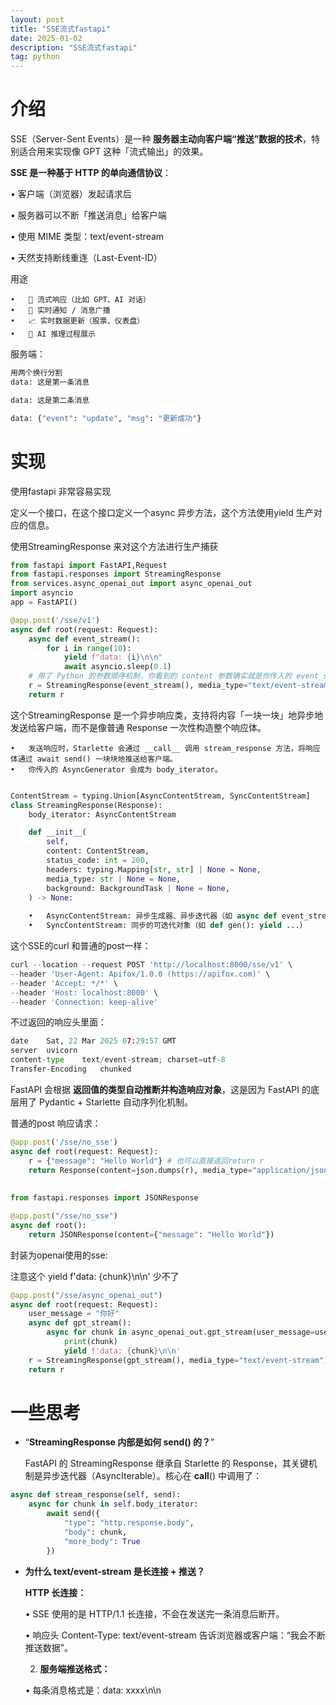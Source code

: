 ```yaml
---
layout: post
title: "SSE流式fastapi"
date: 2025-01-02
description: "SSE流式fastapi"
tag: python
---   
```


# 介绍

SSE（Server-Sent Events）是一种 **服务器主动向客户端“推送”数据的技术**，特别适合用来实现像 GPT 这种「流式输出」的效果。

**SSE 是一种基于 HTTP 的单向通信协议**：

•	客户端（浏览器）发起请求后

•	服务器可以不断「推送消息」给客户端

•	使用 MIME 类型：text/event-stream

•	天然支持断线重连（Last-Event-ID）

用途

```
•	🌊 流式响应（比如 GPT、AI 对话）
•	📢 实时通知 / 消息广播
•	📈 实时数据更新（股票、仪表盘）
•	🧠 AI 推理过程展示
```

服务端：

```python
用两个换行分割
data: 这是第一条消息

data: 这是第二条消息

data: {"event": "update", "msg": "更新成功"}
```

# 实现

使用fastapi 非常容易实现

定义一个接口，在这个接口定义一个async 异步方法，这个方法使用yield 生产对应的信息。

使用StreamingResponse 来对这个方法进行生产捕获

```python
from fastapi import FastAPI,Request
from fastapi.responses import StreamingResponse
from services.async_openai_out import async_openai_out
import asyncio
app = FastAPI()

@app.post('/sse/v1')
async def root(request: Request):
    async def event_stream():
        for i in range(10):
            yield f"data: {i}\n\n"
            await asyncio.sleep(0.1)
    # 用了 Python 的参数顺序机制，你看到的 content 参数确实就是你传入的 event_stream()。
    r = StreamingResponse(event_stream(), media_type="text/event-stream")
    return r
```

这个StreamingResponse 是一个异步响应类，支持将内容「一块一块」地异步地发送给客户端，而不是像普通 Response 一次性构造整个响应体。

```
•	发送响应时，Starlette 会通过 __call__ 调用 stream_response 方法，将响应体通过 await send() 一块块地推送给客户端。
•	你传入的 AsyncGenerator 会成为 body_iterator。

```

```python

ContentStream = typing.Union[AsyncContentStream, SyncContentStream]
class StreamingResponse(Response):
    body_iterator: AsyncContentStream

    def __init__(
        self,
        content: ContentStream,
        status_code: int = 200,
        headers: typing.Mapping[str, str] | None = None,
        media_type: str | None = None,
        background: BackgroundTask | None = None,
    ) -> None:
 
 	•	AsyncContentStream: 异步生成器、异步迭代器（如 async def event_stream(): yield ...）
	•	SyncContentStream: 同步的可迭代对象（如 def gen(): yield ...）
```

这个SSE的curl 和普通的post一样：

```python
curl --location --request POST 'http://localhost:8000/sse/v1' \
--header 'User-Agent: Apifox/1.0.0 (https://apifox.com)' \
--header 'Accept: */*' \
--header 'Host: localhost:8000' \
--header 'Connection: keep-alive'
```

不过返回的响应头里面：

```python
date	Sat, 22 Mar 2025 07:29:57 GMT
server	uvicorn
content-type	text/event-stream; charset=utf-8
Transfer-Encoding	chunked
```

FastAPI 会根据 **返回值的类型自动推断并构造响应对象**，这是因为 FastAPI 的底层用了 Pydantic + Starlette 自动序列化机制。

普通的post 响应请求：

```python
@app.post('/sse/no_sse')
async def root(request: Request):
    r = {"message": "Hello World"} # 也可以直接返回return r
    return Response(content=json.dumps(r), media_type="application/json")
    
 
from fastapi.responses import JSONResponse

@app.post("/sse/no_sse")
async def root():
    return JSONResponse(content={"message": "Hello World"})
```

封装为openai使用的sse:

注意这个 yield f'data: {chunk}\n\n'  少不了

```python
@app.post("/sse/async_openai_out")
async def root(request: Request):
    user_message = "你好"
    async def gpt_stream():
        async for chunk in async_openai_out.gpt_stream(user_message=user_message,system_prompt="You are a helpful assistant."):
            print(chunk)
            yield f'data: {chunk}\n\n'
    r = StreamingResponse(gpt_stream(), media_type="text/event-stream")
    return r
```

# 一些思考

- “**StreamingResponse 内部是如何 send() 的？**”
    
    FastAPI 的 StreamingResponse 继承自 Starlette 的 Response，其关键机制是异步迭代器（AsyncIterable）。核心在 **call**() 中调用了：
    

```python
async def stream_response(self, send):
    async for chunk in self.body_iterator:
        await send({
            "type": "http.response.body",
            "body": chunk,
            "more_body": True
        })
```

- **为什么 text/event-stream 是长连接 + 推送？**
    
    **HTTP 长连接：**
    
    •	SSE 使用的是 HTTP/1.1 长连接，不会在发送完一条消息后断开。
    
    •	响应头 Content-Type: text/event-stream 告诉浏览器或客户端：“我会不断推送数据”。
    
    2.	**服务端推送格式：**
    
    •	每条消息格式是：data: xxxx\n\n